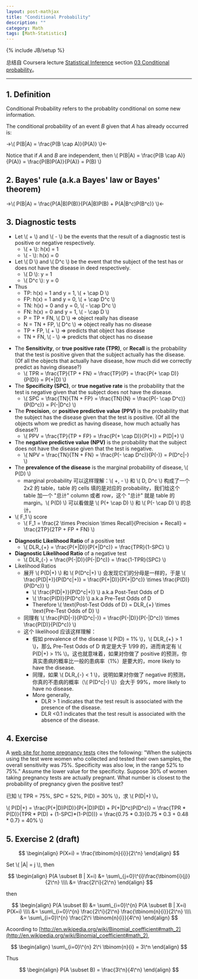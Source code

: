 ```yaml
---
layout: post-mathjax
title: "Conditional Probability"
description: ""
category: Math
tags: [Math-Statistics]
---
```

{% include JB/setup %}

总结自 Coursera lecture [Statistical Inference](https://class.coursera.org/statinference-005/lecture) section [03 Conditional probability](https://class.coursera.org/statinference-005/lecture/157)。

-----

## 1. Definition

Conditional Probability refers to the probablity conditional on some new information.  

The conditional probability of an event _B_ given that _A_ has already occurred is: 

->\\( P(B|A) = \frac{P(B \cap A)}{P(A)} \\)<-

Notice that if _A_ and _B_ are independent, then \\( P(B|A) = \frac{P(B \cap A)}{P(A)} = \frac{P(B)P(A)}{P(A)} = P(B) \\)

## 2. Bayes' rule (a.k.a Bayes' law or Bayes' theorem)

->\\( P(B|A) = \frac{P(A|B)P(B)}{P(A|B)P(B) + P(A|B\^c)P(B\^c)} \\)<-

## 3. Diagnostic tests 

* Let \\( + \\) and \\( - \\) be the events that the result of a diagnostic test is positive or negative respectively.
	* \\( + \\): h(x) = 1
	* \\( - \\): h(x) = 0
* Let \\( D \\) and \\( D\^c \\) be the event that the subject of the test has or does not have the disease in deed respectively.
	* \\( D \\): y = 1
	* \\( D\^c \\): y = 0
* Thus
	* TP: h(x) = 1 and y = 1, \\( + \cap D \\)
	* FP: h(x) = 1 and y = 0, \\( + \cap D\^c \\)
	* TN: h(x) = 0 and y = 0, \\( - \cap D\^c \\)
	* FN: h(x) = 0 and y = 1, \\( - \cap D \\)
	* P = TP + FN, \\( D \\) => object really has disease
	* N = TN + FP, \\( D\^c \\) => object really has no disease
	* TP + FP, \\( + \\) => predicts that object has disease
	* TN + FN, \\( - \\) => predicts that object has no disease
	
<!-- -->
	
* The **Sensitivity**, or **true positive rate (TPR)**, or **Recall** is the probability that the test is positive given that the subject actually has the disease. (Of all the objects that actually have disease, how much did we correctly predict as having disease?)
	* \\( TPR = \frac{TP}{TP + FN} = \frac{TP}{P} = \frac{P(+ \cap D)}{P(D)} = P(+|D) \\)
* The **Specificity (SPC)**, or **true negative rate** is the probability that the test is negative given that the subject does not have the disease.
	* \\( SPC = \frac{TN}{TN + FP} = \frac{TN}{N} = \frac{P(- \cap D\^c)}{P(D\^c)} = P(-|D\^c) \\)
* The **Precision**, or **positive predictive value (PPV)** is the probability that the subject has the disease given that the test is positive. (Of all the objects whom we predict as having disease, how much actually has disease?)
	* \\( PPV = \frac{TP}{TP + FP} = \frac{P(+ \cap D)}{P(+)} = P(D|+) \\)
* The **negative predictive value (NPV)** is the probability that the subject does not have the disease given that the test is negative.
	* \\( NPV = \frac{TN}{TN + FN} = \frac{P(- \cap D\^c)}{P(-)} = P(D\^c|-) \\)
* The **prevalence of the disease** is the marginal probability of disease, \\( P(D) \\)
	* marginal probability 可以这样理解：\\( +, - \\) 和 \\( D, D\^c \\) 构成了一个 2x2 的 table，table 的 cells 填的是对应的 probability，我们给这个 table 加一个 "总计" column 或者 row，这个 "总计" 就是 table 的 margin。\\( P(D) \\) 可以看做是 \\( P(+ \cap D) \\) 和 \\( P(- \cap D) \\) 的总计。
* \\( F_1 \\) score
	* \\( F_1 = \frac{2 \times Precision \times Recall}{Precision + Recall} = \frac{2TP}{2TP + FP + FN} \\)
	
<!-- -->

* **Diagnostic Likelihood Ratio** of a positive test
	* \\( DLR\_{+} = \frac{P(+|D)}{P(+|D\^c)} = \frac{TPR}{1-SPC} \\)
* **Diagnostic Likelihood Ratio** of a negative test
	* \\( DLR\_{-} = \frac{P(-|D)}{P(-|D\^c)} = \frac{1-TPR}{SPC} \\)
* Likelihood Ratios
	* 展开 \\( P(D|+) \\) 和 \\( P(D\^c|+) \\) 会发现它们的分母是一样的，于是 \\( \frac{P(D|+)}{P(D\^c|+)} = \frac{P(+|D)}{P(+|D\^c)} \times \frac{P(D)}{P(D\^c)} \\)
		* \\( \frac{P(D|+)}{P(D\^c|+)} \\) a.k.a Post-Test Odds of D
		* \\( \frac{P(D)}{P(D\^c)} \\) a.k.a Pre-Test Odds of D
		* Therefore \\( \text{Post-Test Odds of D} = DLR\_{+} \times \text{Pre-Test Odds of D} \\)
	* 同理有 \\( \frac{P(D|-)}{P(D\^c|-)} = \frac{P(-|D)}{P(-|D\^c)} \times \frac{P(D)}{P(D\^c)} \\)
	* 这个 likelihood 应该这样理解：
		* 假如 prevalence of the disease \\( P(D) = 1\% \\)，\\( DLR\_{+} > 1 \\)，那么 Pre-Test Odds of D 肯定是大于 1/99 的，进而肯定有 \\( P(D|+) > 1\% \\)。这也就意味着，如果对你做了 positive 的预测，你真实患病的概率比一般的患病率（1%）是要大的，more likely to have the disease.
		* 同理，如果 \\( DLR\_{-} < 1 \\)，说明如果对你做了 negative 的预测，你真的不患病的概率（\\( P(D\^c|-) \\)）会大于 99%，more likely to have no disease.
		* More generally, 
			* DLR > 1 indicates that the test result is associated with the presence of the disease.
			* DLR <0.1 indicates that the test result is associated with the absence of the disease.
		
## 4. Exercise

A [web site for home pregnancy tests](http://www.medicine.ox.ac.uk/bandolier/band64/b64-7.html) cites the following: "When the subjects using the test were women who collected and tested their own samples, the overall sensitivity was 75%. Specificity was also low, in the range 52% to 75%." Assume the lower value for the specificity. Suppose 30% of women taking pregnancy tests are actually pregnant. What number is closest to the probability of pregnancy given the positive test?

已知 \\( TPR = 75\%, SPC = 52\%, P(D) = 30\% \\)，求 \\( P(D|+) \\)。  

\\( P(D|+) = \frac{P(+|D)P(D)}{P(+|D)P(D) + P(+|D\^c)P(D\^c)} = \frac{TPR * P(D)}{TPR * P(D) + (1-SPC)*(1-P(D))} = \frac{0.75 * 0.3}{0.75 * 0.3 + 0.48 * 0.7} = 40\% \\)

## <a name="ex2"></a>5. Exercise 2 (draft)

$$
\begin{align}
	P(X=i) = \frac{\tbinom{n}{i}}{2\^n}
\end{align}
$$

Set \\( |A| = j \\), then

$$
\begin{align}
	P(A \subset B | X=i) 
	&= \sum\_{j=0}\^{i}\frac{\tbinom{i}{j}}{2\^n} \\\\
	&= \frac{2\^i}{2\^n}
\end{align}
$$

then

$$
\begin{align}
	P(A \subset B) 
	&= \sum\_{i=0}\^{n} P(A \subset B | X=i) P(X=i) \\\\
	&= \sum\_{i=0}\^{n} \frac{2\^i}{2\^n} \frac{\tbinom{n}{i}}{2\^n} \\\\
	&= \sum\_{i=0}\^{n} \frac{2\^i \tbinom{n}{i}}{4\^n}
\end{align}
$$

Acoording to [http://en.wikipedia.org/wiki/Binomial_coefficient#math_2](http://en.wikipedia.org/wiki/Binomial_coefficient#math_2), 

$$
\begin{align}
	\sum\_{i=0}\^{n} 2\^i \tbinom{n}{i} = 3\^n
\end{align}
$$

Thus

$$
\begin{align}
	P(A \subset B) = \frac{3\^n}{4\^n}
\end{align}
$$